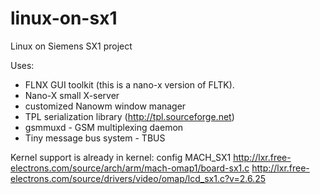 linux-on-sx1
============

Linux on Siemens SX1 project

Uses: 
- FLNX GUI toolkit (this is a nano-x version of FLTK).
- Nano-X small X-server
- customized Nanowm window manager
- TPL serialization library (http://tpl.sourceforge.net)
- gsmmuxd - GSM multiplexing daemon
- Tiny message bus system - TBUS

Kernel support is already in kernel:
config MACH_SX1
http://lxr.free-electrons.com/source/arch/arm/mach-omap1/board-sx1.c
http://lxr.free-electrons.com/source/drivers/video/omap/lcd_sx1.c?v=2.6.25
